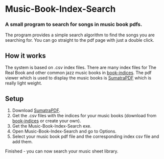 # Music-Book-Index-Search
### A small program to search for songs in music book pdfs.

The program provides a simple search algorithm to find the songs you are searching for. You can go straight to the pdf page with just a double click.
## How it works
The system is based on .csv index files. There are many index files for The Real Book and other common jazz music books in [book-indices](https://github.com/aspiers/book-indices).
The pdf viewer which is used to display the music books is [SumatraPDF](https://www.sumatrapdfreader.org) which is really light weight.

## Setup
1. Download [SumatraPDF](https://www.sumatrapdfreader.org).
2. Get the .csv files with the indices for your music books (download from [book-indices](https://github.com/aspiers/book-indices) or create your own).
3. Get the Music-Book-Index-Search exe.
4. Open Music-Book-Index-Search and go to Options.
5. Select your music book pdf file and the corresponding index csv file and add them.

Finished - you can now search your music sheet library.
